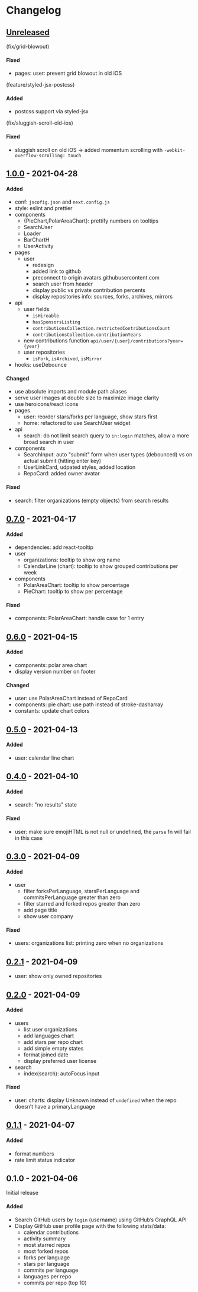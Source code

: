 # Changelog

## [Unreleased]

(fix/grid-blowout)
#### Fixed
- pages: user: prevent grid blowout in old iOS

(feature/styled-jsx-postcss)
#### Added
- postcss support via styled-jsx

(fix/sluggish-scroll-old-ios)
#### Fixed
- sluggish scroll on old iOS -> added momentum scrolling with `-webkit-overflow-scrolling: touch`

## [1.0.0] - 2021-04-28
#### Added
- conf: `jscofig.json` and `next.config.js`
- style: eslint and prettier
- components
  - {PieChart,PolarAreaChart}: prettify numbers on tooltips
  - SearchUser
  - Loader
  - BarChartH
  - UserActivity
- pages
  - user
    - redesign
    - added link to github
    - preconnect to origin avatars.githubusercontent.com
    - search user from header
    - display public vs private contribution percents
    - display repositories info: sources, forks, archives, mirrors
- api
  - user fields
    - `isHireable`
    - `hasSponsorsListing`
    - `contributionsCollection.restrictedContributionsCount`
    - `contributionsCollection.contributionYears`
  - new contributions function `api/user/{user}/contributions?year={year}`
  - user repositories
    - `isFork`, `isArchived`, `isMirror`
- hooks: useDebounce
#### Changed
- use absolute imports and module path aliases
- serve user images at double size to maximize image clarity
- use heroicons/react icons
- pages
  - user: reorder stars/forks per language, show stars first
  - home: refactored to use SearchUser widget
- api
  - search: do not limit search query to `in:login` matches, allow a more broad search in user
- components
  - SearchInput: auto "submit" form when user types (debounced) vs on actual submit (hitting enter key)
  - UserLinkCard, udpated styles, added location
  - RepoCard: added owner avatar
#### Fixed
- search: filter organizations (empty objects) from search results

## [0.7.0] - 2021-04-17
#### Added
- dependencies: add react-tooltip
- user
  - organizations: tooltip to show org name
  - CalendarLine (chart): tooltip to show grouped contributions per week
- components
  - PolarAreaChart: tooltip to show percentage
  - PieChart: tooltip to show per percentage
#### Fixed
- components: PolarAreaChart: handle case for 1 entry

## [0.6.0] - 2021-04-15
#### Added
- components: polar area chart
- display version number on footer
#### Changed
- user: use PolarAreaChart instead of RepoCard
- components: pie chart: use path instead of stroke-dasharray
- constants: update chart colors

## [0.5.0] - 2021-04-13
#### Added
- user: calendar line chart

## [0.4.0] - 2021-04-10
#### Added
- search: "no results" state
#### Fixed
- user: make sure emojiHTML is not null or undefined, the `parse` fn will fail in this case

## [0.3.0] - 2021-04-09
#### Added
- user
  - filter forksPerLanguage, starsPerLanguage and commitsPerLanguage greater than zero
  - filter starred and forked repos greater than zero
  - add page title
  - show user company
#### Fixed
- users: organizations list: printing zero when no organizations

## [0.2.1] - 2021-04-09
- user: show only owned repositories

## [0.2.0] - 2021-04-09
#### Added
- users
  - list user organizations
  - add languages chart
  - add stars per repo chart
  - add simple empty states
  - format joined date
  - display preferred user license
- search
  - index(search): autoFocus input

#### Fixed
- user: charts: display Unknown instead of `undefined` when the repo doesn’t have a primaryLanguage

## [0.1.1] - 2021-04-07
#### Added
- format numbers
- rate limit status indicator

## 0.1.0 - 2021-04-06
Initial release
#### Added
- Search GitHub users by `login` (username) using GitHub’s GraphQL API
- Display GitHub user profile page with the following stats/data:
  - calendar contributions
  - activity summary
  - most starred repos
  - most forked repos
  - forks per language
  - stars per language
  - commits per language
  - languages per repo
  - commits per repo (top 10)

[Unreleased]: https://github.com/noeldelgado/gh-profile-stats/compare/v1.0.0...HEAD
[1.0.0]: https://github.com/noeldelgado/gh-profile-stats/compare/v0.7.0...v1.0.0
[0.7.0]: https://github.com/noeldelgado/gh-profile-stats/compare/v0.6.0...v0.7.0
[0.6.0]: https://github.com/noeldelgado/gh-profile-stats/compare/v0.5.0...v0.6.0
[0.5.0]: https://github.com/noeldelgado/gh-profile-stats/compare/v0.4.0...v0.5.0
[0.4.0]: https://github.com/noeldelgado/gh-profile-stats/compare/v0.3.0...v0.4.0
[0.3.0]: https://github.com/noeldelgado/gh-profile-stats/compare/v0.2.1...v0.3.0
[0.2.1]: https://github.com/noeldelgado/gh-profile-stats/compare/v0.2.0...v0.2.1
[0.2.0]: https://github.com/noeldelgado/gh-profile-stats/compare/v0.1.1...v0.2.0
[0.1.1]: https://github.com/noeldelgado/gh-profile-stats/compare/v0.1.0...v0.1.1
